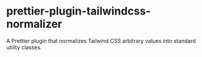 # prettier-plugin-tailwindcss-normalizer

A Prettier plugin that normalizes Tailwind CSS arbitrary values into standard utility classes.
